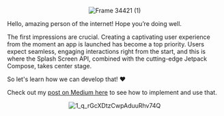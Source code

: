 <div align="center">
  
![Frame 34421 (1)](https://github.com/MariaLuiza-CS/DateAndTimePicker/assets/62726677/1557b860-9ea0-4165-abb7-cc6d398fd172)

</div>

Hello, amazing person of the internet! Hope you’re doing well.

The first impressions are crucial. Creating a captivating user experience from the moment an app is launched has become a top priority. Users expect seamless, engaging interactions right from the start, and this is where the Splash Screen API, combined with the cutting-edge Jetpack Compose, takes center stage.

So let's learn how we can develop that! ❤

Check out my [post on Medium here](https://medium.com/@MariaLuiza-CS/splash-screen-api-with-jetpack-compose-9001c561b9c8) to see how to implement and use that.

<div align="center">
  
![1_q_rGcXDtzCwpAduuRhv74Q](https://github.com/MariaLuiza-CS/DateAndTimePicker/assets/62726677/a27b88d1-a651-47a4-a063-2b904390b695)

</div>

